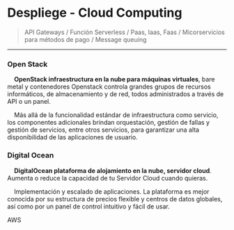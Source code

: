 # Despliege - Cloud Computing

> API Gateways / Función Serverless / Paas, Iaas, Faas / Micorservicios para métodos de pago / Message queuing

---

### Open Stack

    **OpenStack infraestructura en la nube para máquinas virtuales**, bare metal y contenedores Openstack controla grandes grupos de recursos informáticos, de almacenamiento y de red, todos administrados a través de API o un panel.

    Más allá de la funcionalidad estándar de infraestructura como servicio, los componentes adicionales brindan orquestación, gestión de fallas y gestión de servicios, entre otros servicios, para garantizar una alta disponibilidad de las aplicaciones de usuario.

### Digital Ocean

    **DigitalOcean plataforma de alojamiento en la nube, servidor cloud**. Aumenta o reduce la capacidad de tu Servidor Cloud cuando quieras. 

    Implementación y escalado de aplicaciones. La plataforma es mejor conocida por su estructura de precios flexible y centros de datos globales, así como por un panel de control intuitivo y fácil de usar.

AWS